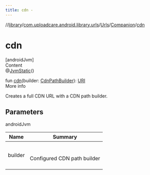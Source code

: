 ```yaml
---
title: cdn -
---
```

//[library](../../../index.md)/[com.uploadcare.android.library.urls](../../index.md)/[Urls](../index.md)/[Companion](index.md)/[cdn](cdn.md)



# cdn  
[androidJvm]  
Content  
@[JvmStatic](https://kotlinlang.org/api/latest/jvm/stdlib/kotlin.jvm/-jvm-static/index.html)()  
  
fun [cdn](cdn.md)(builder: [CdnPathBuilder](../../-cdn-path-builder/index.md)): [URI](https://developer.android.com/reference/kotlin/java/net/URI.html)  
More info  


Creates a full CDN URL with a CDN path builder.



## Parameters  
  
androidJvm  
  
|  Name|  Summary| 
|---|---|
| <a name="com.uploadcare.android.library.urls/Urls.Companion/cdn/#com.uploadcare.android.library.urls.CdnPathBuilder/PointingToDeclaration/"></a>builder| <a name="com.uploadcare.android.library.urls/Urls.Companion/cdn/#com.uploadcare.android.library.urls.CdnPathBuilder/PointingToDeclaration/"></a><br><br>Configured CDN path builder<br><br>
  
  



